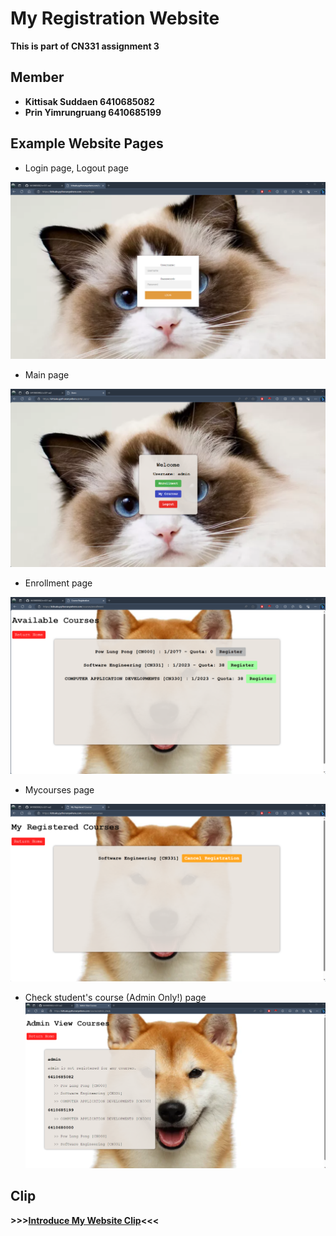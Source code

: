 # My Registration Website
__This is part of CN331 assignment 3__
## Member

- __Kittisak Suddaen 6410685082__
- __Prin Yimrungruang 6410685199__

## Example Website Pages
- Login page, Logout page

![Login page](img/login.png)

- Main page

![Main page](img/main.png)

- Enrollment page

![Enrollment page](img/enroll.png)

- Mycourses page

![Mycourses page](img/myc.png)

- Check student's course (Admin Only!) page
![Check student's course (Admin Only!)](img/admin.png)

## Clip
__>>>[Introduce My Website Clip]<<<__

[Introduce My Website Clip]: https://drive.google.com/file/d/1tIRGGLO1-3Y_wk1FUi-clrSxptsn5jg7/view?usp=sharing